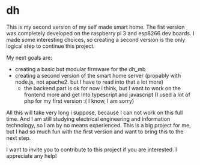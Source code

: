 # dh
This is my second version of my self made smart home. The fist version was completely developed on the raspberry pi 3 and esp8266 dev boards. I made some interesting choices, so creating a second version is the only logical step to continue this project.
 
 My next goals are:
  - creating a basic but modular firmware for the dh_mb
  - creating a second version of the smart home server (propably with node.js, not apache2. but I have to read into that a lot more)
    - the backend part is ok for now i think, but I want to work on the frontend more and get into typescript and javascript (I used a lot of php for my first version :( I know, I am sorry)

All this will take very long i suppose, because I can not work on this full time. And I am still studying electrical engineering and information technology, so I am by no means experienced. This is a big project for me, but I had so much fun with the first version and want to bring this to the next step.

I want to invite you to contribute to this project if you are interested. I appreciate any help!
